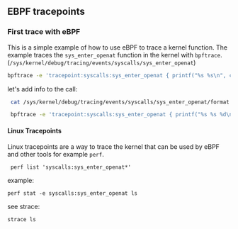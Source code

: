 EBPF tracepoints
----------------

### First trace with eBPF
This is a simple example of how to use eBPF to trace a kernel function. 
The example traces the `sys_enter_openat` function in the kernel with `bpftrace`.
(`/sys/kernel/debug/tracing/events/syscalls/sys_enter_openat`)

```bash
bpftrace -e 'tracepoint:syscalls:sys_enter_openat { printf("%s %s\n", comm, str(args->filename)); }'
```

let's add info to the call:
```bash
 cat /sys/kernel/debug/tracing/events/syscalls/sys_enter_openat/format
```

```bash
 bpftrace -e 'tracepoint:syscalls:sys_enter_openat { printf("%s %s %d\n", comm, str(args->filename),args->flags); }'
```

#### Linux Tracepoints
Linux tracepoints are a way to trace the kernel that can be used by eBPF and other tools for example `perf`.

```
 perf list 'syscalls:sys_enter_openat*'
```

example:
```
perf stat -e syscalls:sys_enter_openat ls
```

see strace:
```
strace ls
```






